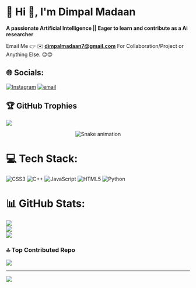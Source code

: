 # 💫 Hi 👋, I'm Dimpal Madaan
**A passionate Artificial Intelligence || Eager to learn and contribute as a Ai researcher**

Email Me 👉 ✉️ **dimpalmadaan7@gmail.com** For Collaboration/Project or Anything Else. 😊😊

## 🌐 Socials:
[![Instagram](https://img.shields.io/badge/Instagram-%23E4405F.svg?logo=Instagram&logoColor=white)](https://instagram.com/this.is.shiv) [![email](https://img.shields.io/badge/Email-D14836?logo=gmail&logoColor=white)](mailto:dimpalmadaan7@gmail.com) 

## 🏆 GitHub Trophies
![](https://github-profile-trophy.vercel.app/?username=hi-dimpal&theme=radical&no-frame=false&no-bg=true&margin-w=4)

<!-- Snake Game Repo View -->

<div align="center">
  <img src="https://profile-readme-generator.com/assets/snake.svg" alt="Snake animation" />
</div>


# 💻 Tech Stack:
![CSS3](https://img.shields.io/badge/css3-%231572B6.svg?style=for-the-badge&logo=css3&logoColor=white) ![C++](https://img.shields.io/badge/c++-%2300599C.svg?style=for-the-badge&logo=c%2B%2B&logoColor=white) ![JavaScript](https://img.shields.io/badge/javascript-%23323330.svg?style=for-the-badge&logo=javascript&logoColor=%23F7DF1E) ![HTML5](https://img.shields.io/badge/html5-%23E34F26.svg?style=for-the-badge&logo=html5&logoColor=white) ![Python](https://img.shields.io/badge/python-3670A0?style=for-the-badge&logo=python&logoColor=ffdd54)
# 📊 GitHub Stats:
![](https://github-readme-stats.vercel.app/api?username=hi-dimpal&theme=dark&hide_border=false&include_all_commits=true&count_private=false)<br/>
![](https://nirzak-streak-stats.vercel.app/?user=hi-dimpal&theme=dark&hide_border=false)<br/>
![](https://github-readme-stats.vercel.app/api/top-langs/?username=hi-dimpal&theme=dark&hide_border=false&include_all_commits=true&count_private=false&layout=compact)


### 🔝 Top Contributed Repo
![](https://github-contributor-stats.vercel.app/api?username=hi-dimpal&limit=5&theme=dark&combine_all_yearly_contributions=true)

---
[![](https://visitcount.itsvg.in/api?id=hi-dimpal&icon=0&color=0)](https://visitcount.itsvg.in)

<!-- Proudly created with GPRM ( https://gprm.itsvg.in ) -->
